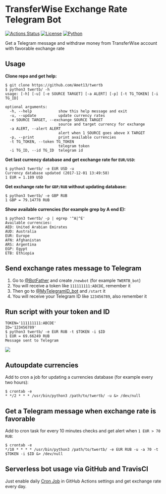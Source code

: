 # TransferWise Exchange Rate Telegram Bot

[![Actions Status](https://github.com/Amet13/twertb/workflows/twertb/badge.svg)](https://github.com/Amet13/twertb/actions)
[![License](https://img.shields.io/badge/license-GNU_GPLv3-red.svg)](https://www.gnu.org/licenses/gpl-3.0.html)
[![Python](https://img.shields.io/badge/python-3.7-blue.svg)](https://github.com/Amet13/twertb/blob/master/.github/workflows/actions.yml)

Get a Telegram message and withdraw money from TransferWise account with favorable exchange rate

## Usage

**Clone repo and get help:**

```
$ git clone https://github.com/Amet13/twertb
$ python3 twertb/ -h
usage: [-h] [-u] [-e SOURCE TARGET] [-a ALERT] [-p] [-t TG_TOKEN] [-i TG_ID]

optional arguments:
  -h, --help            show this help message and exit
  -u, --update          update currency rates
  -e SOURCE TARGET, --exchange SOURCE TARGET
                        source and target currency for exchange
  -a ALERT, --alert ALERT
                        alert when 1 SOURCE goes above X TARGET
  -p, --print           print available currencies
  -t TG_TOKEN, --token TG_TOKEN
                        telegram token
  -i TG_ID, --id TG_ID  telegram id
```

**Get last currency database and get exchange rate for `EUR/USD`:**

```
$ python3 twertb/ -e EUR USD -u
Currency database updated (2017-12-01 13:49:58)
1 EUR = 1.189 USD
```

**Get exchange rate for `GBP/RUB` without updating database:**

```
$ python3 twertb/ -e GBP RUB
1 GBP = 79.14778 RUB
```

**Show available currencies (for example grep by A end E):**

```
$ python3 twertb/ -p | egrep '^A|^E'
Available currencies:
AED: United Arabian Emirates
AUD: Australia
EUR: Europe
AFN: Afghanistan
ARS: Argentina
EGP: Egypt
ETB: Ethiopia
```

## Send exchange rates message to Telegram

1. Go to [@BotFather](https://t.me/BotFather) and create `/newbot` (for example `TWERTB_bot`)
2. You will receive a token like `111111111:ABCDE`, remember it
3. Then go to [@MyTelegramID_bot](https://t.me/MyTelegramID_bot) and `/start` it
4. You will receive your Telegram ID like `123456789`, also remember it

## Run script with your token and ID

```
TOKEN='111111111:ABCDE'
ID='123456789'
$ python3 twertb/ -e EUR RUB -t $TOKEN -i $ID
1 EUR = 69.66249 RUB
Message sent to Telegram
```

![](https://raw.githubusercontent.com/Amet13/twertb/master/message.jpg)

## Autoupdate currencies

Add to cron a job for updating a currencies database (for example every two hours):

```
$ crontab -e
* */2 * * * /usr/bin/python3 /path/to/twertb/ -u &> /dev/null
```

## Get a Telegram message when exchange rate is favorable

Add to cron task for every 10 minutes checks and get alert when `1 EUR > 70 RUB`:

```
$ crontab -e
*/10 * * * * /usr/bin/python3 /path/to/twertb/ -e EUR RUB -u -a 70 -t $TOKEN -i $ID &> /dev/null
```

## Serverless bot usage via GitHub and TravisCI

Just enable daily [Cron Job](https://help.github.com/en/articles/events-that-trigger-workflows#scheduled-events) in GitHub Actions settings and get exchange rate every day.
